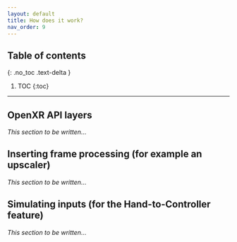 ```yaml
---
layout: default
title: How does it work?
nav_order: 9
---
```


## Table of contents
{: .no_toc .text-delta }

1. TOC
{:toc}

---

## OpenXR API layers

_This section to be written..._

## Inserting frame processing (for example an upscaler)

_This section to be written..._

## Simulating inputs (for the Hand-to-Controller feature)

_This section to be written..._
